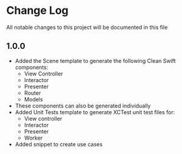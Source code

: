 # Change Log

All notable changes to this project will be documented in this file

## 1.0.0

- Added the Scene template to generate the following Clean Swift components:
	- View Controller
	- Interactor
	- Presenter
	- Router
	- Models
- These components can also be generated individually
- Added Unit Tests template to generate XCTest unit test files for:
	- View controller
	- Interactor
	- Presenter
	- Worker
- Added snippet to create use cases
